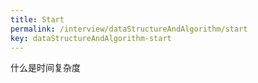 ```yaml
---
title: Start
permalink: /interview/dataStructureAndAlgorithm/start
key: dataStructureAndAlgorithm-start
---
```


什么是时间复杂度    
